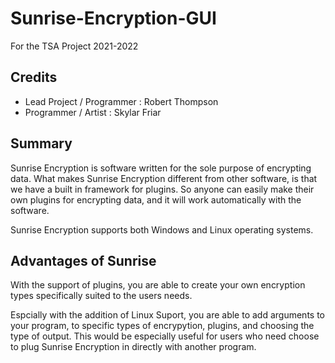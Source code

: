 # Sunrise-Encryption-GUI
For the TSA Project 2021-2022

## Credits

- Lead Project / Programmer : Robert Thompson
- Programmer / Artist : Skylar Friar

## Summary
Sunrise Encryption is software written for the sole purpose of encrypting data. What makes Sunrise Encryption different from other software, is that we have a built in framework for plugins. So anyone can easily make their own plugins for encrypting data, and it will work automatically with the software. 

Sunrise Encryption supports both Windows and Linux operating systems.

## Advantages of Sunrise

With the support of plugins, you are able to create your own encryption types specifically suited to the users needs.

Espcially with the addition of Linux Suport, you are able to add arguments to your program, to specific types of encrypytion, plugins, and choosing the type of output. This would be especially useful for users who need choose to plug Sunrise Encryption in directly with another program.
